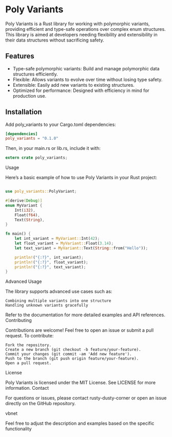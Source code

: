 # Poly Variants

Poly Variants is a Rust library for working with polymorphic variants, providing efficient and type-safe operations over complex enum structures. This library is aimed at developers needing flexibility and extensibility in their data structures without sacrificing safety.

## Features

- Type-safe polymorphic variants: Build and manage polymorphic data structures efficiently.
- Flexible: Allows variants to evolve over time without losing type safety.
- Extensible: Easily add new variants to existing structures.
- Optimized for performance: Designed with efficiency in mind for production use.

## Installation

Add poly_variants to your Cargo.toml dependencies:

```toml
[dependencies]
poly_variants = "0.1.0"
```
Then, in your main.rs or lib.rs, include it with:

```rust
extern crate poly_variants;
```

Usage

Here’s a basic example of how to use Poly Variants in your Rust project:

```rust

use poly_variants::PolyVariant;

#[derive(Debug)]
enum MyVariant {
    Int(i32),
    Float(f64),
    Text(String),
}

fn main() {
    let int_variant = MyVariant::Int(42);
    let float_variant = MyVariant::Float(3.14);
    let text_variant = MyVariant::Text(String::from("Hello"));

    println!("{:?}", int_variant);
    println!("{:?}", float_variant);
    println!("{:?}", text_variant);
}
```
Advanced Usage

The library supports advanced use cases such as:

    Combining multiple variants into one structure
    Handling unknown variants gracefully

Refer to the documentation for more detailed examples and API references.
Contributing

Contributions are welcome! Feel free to open an issue or submit a pull request.
To contribute:

    Fork the repository.
    Create a new branch (git checkout -b feature/your-feature).
    Commit your changes (git commit -am 'Add new feature').
    Push to the branch (git push origin feature/your-feature).
    Open a pull request.

License

Poly Variants is licensed under the MIT License. See LICENSE for more information.
Contact

For questions or issues, please contact rusty-dusty-corner or open an issue directly on the GitHub repository.

vbnet


Feel free to adjust the description and examples based on the specific functionality
